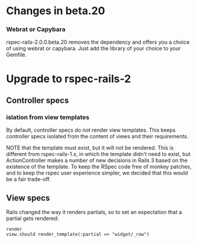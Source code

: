 # Changes in beta.20

### Webrat or Capybara

rspec-rails-2.0.0.beta.20 removes the dependency and offers you a choice of
using webrat or capybara. Just add the library of your choice to your Gemfile.

# Upgrade to rspec-rails-2

## Controller specs

### islation from view templates

By default, controller specs do _not_ render view templates. This keeps
controller specs isolated from the content of views and their requirements.

NOTE that the template must exist, but it will not be rendered.  This is
different from rspec-rails-1.x, in which the template didn't need to exist, but
ActionController makes a number of new decisions in Rails 3 based on the
existence of the template. To keep the RSpec code free of monkey patches, and
to keep the rspec user experience simpler, we decided that this would be a fair
trade-off.

## View specs

Rails changed the way it renders partials, so to set an expectation that a
partial gets rendered:

    render
    view.should render_template(:partial => "widget/_row")

